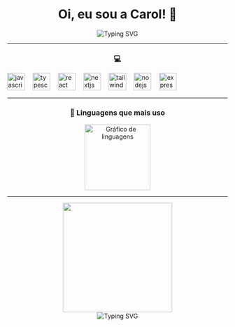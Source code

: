 <div align="center">
  
  <!-- Cabeçalho original -->
  <h1 align="center"> Oi, eu sou a Carol! 🍒</h1>
  
  <!-- Subtítulo animado original -->
  <p align="center">
    <img src="https://readme-typing-svg.herokuapp.com?font=Fira+Code&duration=4000&pause=1000&color=FFB6C1&center=true&vCenter=true&width=435&lines=Desenvolvedora+Web+frontend+💡;Bem-vindo(a)+ao+meu+cantinho+no+GitHub!+🌸" alt="Typing SVG" />
  </p>
  
  ---

  <!-- Seção de tecnologias original -->
  <h3> 💻 </h3>
  <div align="left">
    <img src="https://cdn.jsdelivr.net/gh/devicons/devicon/icons/javascript/javascript-original.svg" height="40" alt="javascript logo" />
    <img width="10" />
    <img src="https://cdn.jsdelivr.net/gh/devicons/devicon/icons/typescript/typescript-original.svg" height="40" alt="typescript logo" />
    <img width="10" />
    <img src="https://cdn.jsdelivr.net/gh/devicons/devicon/icons/react/react-original.svg" height="40" alt="react logo" />
    <img width="10" />
    <img src="https://cdn.jsdelivr.net/gh/devicons/devicon/icons/nextjs/nextjs-original.svg" height="40" alt="nextjs logo" />
    <img width="10" />
    <img src="https://cdn.jsdelivr.net/gh/devicons/devicon/icons/tailwindcss/tailwindcss-original.svg" height="40" alt="tailwind logo" />
    <img width="10" />
    <img src="https://cdn.jsdelivr.net/gh/devicons/devicon/icons/nodejs/nodejs-original.svg" height="40" alt="nodejs logo" />
    <img width="10" />
    <img src="https://cdn.jsdelivr.net/gh/devicons/devicon/icons/express/express-original.svg" height="40" alt="express logo" />
  </div>
  
  ---

  <!-- Estatísticas originais -->
  <h3> 🎀 Linguagens que mais uso </h3>
  <div align="center">
    <img src="https://github-readme-stats.vercel.app/api/top-langs?username=carolrossi&locale=pt-br&hide_title=false&layout=compact&card_width=320&langs_count=5&theme=dracula&hide_border=false" height="150" alt="Gráfico de linguagens" />
  </div>
  
  ---

  <!-- GIF do gatinho 8-bit animado -->
  <p align="center">
    <img src="https://media.giphy.com/media/VEp7lXThA9QvZv0gPb/giphy.gif" width="250" />
    <br>
    <img src="https://readme-typing-svg.herokuapp.com?font=Press+Start+2P&size=12&duration=3000&pause=1000&color=FFB6C1&center=true&vCenter=true&width=280&lines=GAME+CAT+ACTIVATED!;PRESS+START+TO+PET" alt="Typing SVG" />
  </p>
</div>
